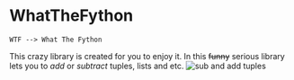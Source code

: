 # WhatTheFython
`WTF --> What The Fython`

This crazy library is created for you to enjoy it.
In this ~~funny~~ serious library lets you to _add_ or _subtract_ tuples, lists and etc.
![sub and add tuples](https://i.ibb.co/PxDH6xT/7ff291ac-62ca-407f-8a3d-3b1e81297dfa.jpg)
